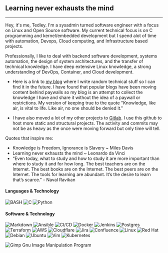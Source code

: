## Learning never exhausts the mind
---
Hey, it's me, Tedley. I'm a sysadmin turned software engineer with a focus on Linux and Open Source software. My current technical focus is on C programming and kernel/embedded development but I spend alot of time with automation, Devops, Cloud computing, and Infrastructure based projects. 

Professionally, I like to deal with backend software development, systems automation, the design of system architectures, and the transfer of technical knowledge. I have deep extensive Linux knowledge, a strong understanding of DevOps, Container, and Cloud development.

* Here is a link to [my blog](https://ted.meralus.com) where I write random technical stuff so I can find it in the future. I have found that popular blogs have been moving content behind paywalls so my blog is an attempt to collect the knowledge I have and share it without the idea of a paywall or restrictions. My version of keeping true to the quote "Knowledge, like air, is vital to life. Like air, no one should be denied it."

* I have also moved a lot of my other projects to [Gitlab](https://gitlab.com/tedleyem). I use this github to host more static and structural projects. The activity and commits may not be as heavy as the once were moving forward but only time will tell.

Quotes that inspire me:
 - Knowledge is Freedom, Ignorance is Slavery ~ Miles Davis 
 - Learning never exhausts the mind  ~ Leonardo da Vinci 
 - “Even today, what to study and how to study it are more important than where to study it and for how long. The best teachers are on the Internet. The best books are on the Internet. The best peers are on the Internet. The tools for learning are abundant. It’s the desire to learn that’s scarce.” - Naval Ravikan
 

   
#### Languages & Technology
![BASH](https://img.shields.io/badge/shell_script-%23121011.svg?style=for-the-badge&logo=gnu-bash&logoColor=white)
![C](https://img.shields.io/badge/C-Programming%20Language-brightgreen)
![Python](https://img.shields.io/badge/python-3670A0?style=for-the-badge&logo=python&logoColor=ffdd54)


#### Software & Technology
![Markdown](https://img.shields.io/badge/markdown-%23000000.svg?style=for-the-badge&logo=markdown&logoColor=white) 
![Ansible](https://img.shields.io/badge/ansible-%231A1918.svg?style=for-the-badge&logo=ansible&logoColor=white)
![CI/CD](https://img.shields.io/badge/-CI%2FCD-000?&logo=CircleCI&logoColor=888)
![Docker](https://img.shields.io/badge/docker-%230db7ed.svg?style=for-the-badge&logo=docker&logoColor=white)
![Jenkins](https://img.shields.io/badge/jenkins-%232C5263.svg?style=for-the-badge&logo=jenkins&logoColor=white)
![Postgres](https://img.shields.io/badge/postgres-%23316192.svg?style=for-the-badge&logo=postgresql&logoColor=white)
![Terraform](https://img.shields.io/badge/terraform-%235835CC.svg?style=for-the-badge&logo=terraform&logoColor=white) 
![AWS](https://img.shields.io/badge/AWS-%23FF9900.svg?style=for-the-badge&logo=amazon-aws&logoColor=white) 
![Cloudflare](https://img.shields.io/badge/Cloudflare-F38020?style=for-the-badge&logo=Cloudflare&logoColor=white)
![Jira](https://img.shields.io/badge/jira-%230A0FFF.svg?style=for-the-badge&logo=jira&logoColor=white)
![Confluence](https://img.shields.io/badge/confluence-%23172BF4.svg?style=for-the-badge&logo=confluence&logoColor=white) 
![Linux](https://img.shields.io/badge/Linux-FCC624?style=for-the-badge&logo=linux&logoColor=black)
![Red Hat](https://img.shields.io/badge/Red%20Hat-EE0000?style=for-the-badge&logo=redhat&logoColor=white)
![Debian](https://img.shields.io/badge/Debian-D70A53?style=for-the-badge&logo=debian&logoColor=white) 
![Ubuntu](https://img.shields.io/badge/Ubuntu-E95420?style=for-the-badge&logo=ubuntu&logoColor=white)
![Vim](https://img.shields.io/badge/VIM-%2311AB00.svg?style=for-the-badge&logo=vim&logoColor=white) 
![Kubernetes](https://img.shields.io/badge/kubernetes-%23326ce5.svg?style=for-the-badge&logo=kubernetes&logoColor=white)

![Gimp Gnu Image Manipulation Program](https://img.shields.io/badge/Gimp-657D8B?style=for-the-badge&logo=gimp&logoColor=FFFFFF) 
<!-- 
### Roadmap Progress
[![roadmap.sh](https://roadmap.sh/card/tall/64a6c86a1dadb37b72b369cd?variant=dark)](https://roadmap.sh)
-->

<!--
[![Header](https://github.com/tmeralus/tmeralus/blob/main/tedley-cartoon-animation-banner.gif)](https://www.meralus.com)
-->

<!--
![Redis](https://img.shields.io/badge/redis-%23DD0031.svg?style=for-the-badge&logo=redis&logoColor=white)

-->
<!--
Here are some ideas to get you started:
- 🔭 I’m currently working on ...
- 🌱 I’m currently learning ...
- 👯 I’m looking to collaborate on ...
- 🤔 I’m looking for help with ...
- 💬 Ask me about ...
- 📫 How to reach me: ...
- 😄 Pronouns: ...
- ⚡ Fun fact: ...

<!-- 
# Github Metrics
![Metrics](/github-metrics.svg)

Find more Logos here 
https://github.com/Ileriayo/markdown-badges

Create and edit GIF's
https://ezgif.com
-->
